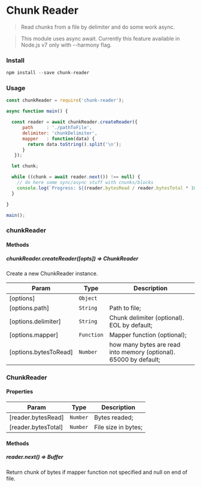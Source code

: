 # Chunk Reader

> Read chunks from a file by delimiter and do some work async.

> This module uses async await. Currently this feature available in Node.js v7 only with --harmony flag.

### Install

```javascript
npm install --save chunk-reader
```

### Usage

```javascript
const chunkReader = require('chunk-reader');

async function main() {

  const reader = await chunkReader.createReader({
      path     : './pathToFile',
      delimiter: 'chunkDelimiter',
      mapper   : function(data) {
        return data.toString().split('\n');
      }
   });

  let chunk;

  while ((chunk = await reader.next()) !== null) {
    // do here some sync/async stuff with cnunks/blocks
    console.log(`Progress: ${(reader.bytesRead / reader.bytesTotal * 100).toFixed(2)}%`);
  }

}

main();
```

### chunkReader

#### Methods

##### chunkReader.createReader([opts]) ⇒ ChunkReader 
Create a new ChunkReader instance.

| Param | Type | Description |
| --- | --- | --- |
| [options] | <code>Object</code> |  |
| [options.path] | <code>String</code> | Path to file; |
| [options.delimiter] | <code>String</code> | Chunk delimiter (optional). EOL by default; |
| [options.mapper] | <code>Function</code> | Mapper function (optional); |
| [options.bytesToRead] | <code>Number</code> | how many bytes are read into memory (optional). 65000 by default; |

### ChunkReader

#### Properties

| Param | Type | Description |
| --- | --- | --- |
| [reader.bytesRead] | <code>Number</code> | Bytes readed; |
| [reader.bytesTotal] | <code>Number</code> | File size in bytes; |

#### Methods

##### reader.next() ⇒ Buffer 

Return chunk of bytes if mapper function not specified and null on end of file.
